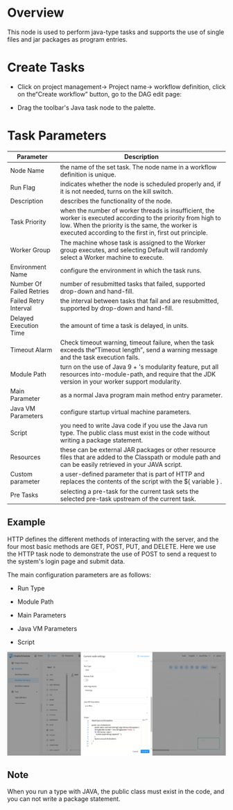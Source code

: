 # Overview

This node is used to perform java-type tasks and supports the use of single files and jar packages as program entries.

# Create Tasks

- Click on project management-> Project name-> workflow definition, click on the“Create workflow” button, go to the DAG edit page:

- Drag the toolbar's Java task node to the palette.

# Task Parameters
| **Parameter** | **Description** |
| ------- | ---------- |
|Node Name|the name of the set task. The node name in a workflow definition is unique.
|Run Flag|indicates whether the node is scheduled properly and, if it is not needed, turns on the kill switch.
|Description|describes the functionality of the node.
|Task Priority|when the number of worker threads is insufficient, the worker is executed according to the priority from high to low. When the priority is the same, the worker is executed according to the first in, first out principle.
|Worker Group|The machine whose task is assigned to the Worker group executes, and selecting Default will randomly select a Worker machine to execute.
|Environment Name|configure the environment in which the task runs.
|Number Of Failed Retries|number of resubmitted tasks that failed, supported drop-down and hand-fill.
|Failed Retry Interval|the interval between tasks that fail and are resubmitted, supported by drop-down and hand-fill.
|Delayed Execution Time|the amount of time a task is delayed, in units.
|Timeout Alarm|Check timeout warning, timeout failure, when the task exceeds the“Timeout length”, send a warning message and the task execution fails.
|Module Path|turn on the use of Java 9 + 's modularity feature, put all resources into-module-path, and require that the JDK version in your worker support modularity.
|Main Parameter|as a normal Java program main method entry parameter.
|Java VM Parameters|configure startup virtual machine parameters.
|Script|you need to write Java code if you use the Java run type. The public class must exist in the code without writing a package statement.
|Resources|these can be external JAR packages or other resource files that are added to the Classpath or module path and can be easily retrieved in your JAVA script.
|Custom parameter|a user-defined parameter that is part of HTTP and replaces the contents of the script with the ${ variable } .
|Pre Tasks|selecting a pre-task for the current task sets the selected pre-task upstream of the current task.

## Example

HTTP defines the different methods of interacting with the server, and the four most basic methods are GET, POST, PUT, and DELETE. Here we use the HTTP task node to demonstrate the use of POST to send a request to the system's login page and submit data.

The main configuration parameters are as follows:

- Run Type
- Module Path
- Main Parameters
- Java VM Parameters

- Script 

![java_task](../../../../img/tasks/demo/java_task02.png)

## Note

When you run a type with JAVA, the public class must exist in the code, and you can not write a package statement.
